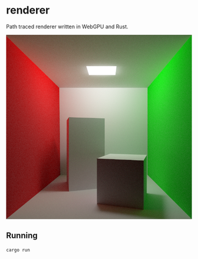 # renderer

Path traced renderer written in WebGPU and Rust.

![demo](demo.png)

## Running

`cargo run`
